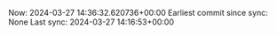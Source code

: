 Now: 2024-03-27 14:36:32.620736+00:00 Earliest commit since sync: None Last sync: 2024-03-27 14:16:53+00:00
